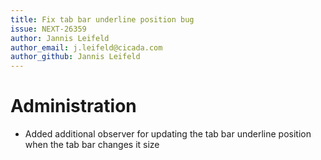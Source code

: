 ```yaml
---
title: Fix tab bar underline position bug
issue: NEXT-26359
author: Jannis Leifeld
author_email: j.leifeld@cicada.com
author_github: Jannis Leifeld
---
```

# Administration
* Added additional observer for updating the tab bar underline position when the tab bar changes it size
